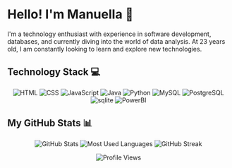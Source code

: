 # Hello! I'm Manuella 👋

I'm a technology enthusiast with experience in software development, databases, and currently diving into the world of data analysis. At 23 years old, I am constantly looking to learn and explore new technologies.

## Technology Stack 💻

<p align="center">
  <img src="https://img.shields.io/badge/HTML5-E34F26?style=for-the-badge&logo=html5&logoColor=white" alt="HTML">
  <img src="https://img.shields.io/badge/CSS3-1572B6?style=for-the-badge&logo=css3&logoColor=white" alt="CSS">
  <img src="https://img.shields.io/badge/JavaScript-F7DF1E?style=for-the-badge&logo=javascript&logoColor=black" alt="JavaScript">
  <img src="https://img.shields.io/badge/Java-007396?style=for-the-badge&logo=java&logoColor=white" alt="Java">
  <img src="https://img.shields.io/badge/Python-3776AB?style=for-the-badge&logo=python&logoColor=white" alt="Python">
  <img src="https://img.shields.io/badge/MySQL-4479A1?style=for-the-badge&logo=mysql&logoColor=white" alt="MySQL">
  <img src="https://img.shields.io/badge/PostgreSQL-336791?style=for-the-badge&logo=postgresql&logoColor=white" alt="PostgreSQL">
  <img src="https://img.shields.io/badge/sqlite-003B57?style=for-the-badge&logo=sqlite&logoColor=white" alt="sqlite">
  <img src="https://img.shields.io/badge/PowerBI-F2C811?style=for-the-badge&logo=Power%20BI&logoColor=white" alt="PowerBI">
</p>

## My GitHub Stats 📊

<p align="center">
  <img src="https://github-readme-stats.vercel.app/api?username=manuggetts&show_icons=true&theme=vision-friendly-dark" alt="GitHub Stats">
  <img src="https://github-readme-stats.vercel.app/api/top-langs/?username=manuggetts&langs_count=6&layout=compact&theme=vision-friendly-dark" alt="Most Used Languages">
  <img src="https://github-readme-streak-stats.herokuapp.com/?user=manuggetts&theme=vision-friendly-dark" alt="GitHub Streak">
</p>

<p align="center">
  <img src="https://komarev.com/ghpvc/?username=manuggetts&color=6A0DAD" alt="Profile Views">
</p>
